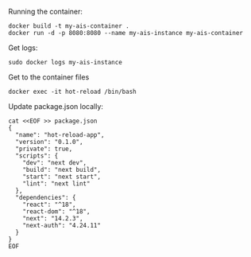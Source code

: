 Running the container:

```
docker build -t my-ais-container .
docker run -d -p 8080:8080 --name my-ais-instance my-ais-container
```


Get logs:

```
sudo docker logs my-ais-instance

```



Get to the container files

```
docker exec -it hot-reload /bin/bash
```


Update package.json locally:

```
cat <<EOF >> package.json
{
  "name": "hot-reload-app",
  "version": "0.1.0",
  "private": true,
  "scripts": {
    "dev": "next dev",
    "build": "next build",
    "start": "next start",
    "lint": "next lint"
  },
  "dependencies": {
    "react": "^18",
    "react-dom": "^18",
    "next": "14.2.3",
    "next-auth": "4.24.11"
  }
}
EOF
```
